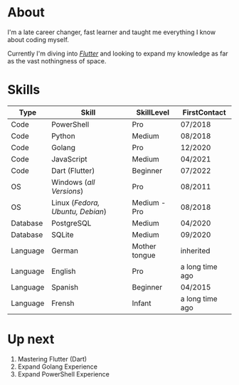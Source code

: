 # About
I'm a late career changer, fast learner and taught me everything I know about coding myself.

Currently I'm diving into [*Flutter*](https://flutter.dev) and looking to expand my knowledge as far as the vast nothingness of space.

# Skills
| Type       | Skill                        | SkillLevel   | FirstContact |
| ---------- | ---------------------------- | ------------ | ------------ |
| Code       | PowerShell                   | Pro          | 07/2018      |
| Code       | Python                       | Medium       | 08/2018      |
| Code       | Golang                       | Pro          | 12/2020      |
| Code       | JavaScript                   | Medium       | 04/2021      |
| Code       | Dart (Flutter)               | Beginner     | 07/2022      |
| OS         | Windows (*all Versions*)     | Pro          | 08/2011      |
| OS         | Linux (*Fedora, Ubuntu, Debian*) | Medium - Pro | 08/2018      |
| Database   | PostgreSQL                   | Medium       | 04/2020      |
| Database   | SQLite                       | Medium       | 09/2020      |
| Language   | German                       | Mother tongue | inherited    |
| Language   | English                      | Pro       | a long time ago  |
| Language   | Spanish                      | Beginner     | 04/2015      |
| Language   | Frensh                       | Infant       | a long time ago  |

# Up next
1. Mastering Flutter (Dart)
2. Expand Golang Experience
3. Expand PowerShell Experience
